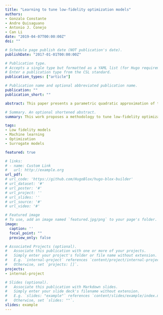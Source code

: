 ```yaml
---
title: "Learning to tune low-fidelity optimization models"
authors:
- Gonzalo Constante
- Andre Quisaguano
- Antonio J. Conejo
- Can Li
date: "2019-04-07T00:00:00Z"
doi: ""

# Schedule page publish date (NOT publication's date).
publishDate: "2017-01-01T00:00:00Z"

# Publication type.
# Accepts a single type but formatted as a YAML list (for Hugo requirements).
# Enter a publication type from the CSL standard.
publication_types: ["article"]

# Publication name and optional abbreviated publication name.
publication: ""
publication_short: ""

abstract: This paper presents a parametric quadratic approximation of the AC optimal power flow (AC-OPF) problem for time-sensitive and market-based applications. The parametric approximation preserves the physics-based but simple representation provided by the DC-OPF model and leverages market and physics information encoded in the data-driven demand-dependent parameters. To enable the deployment of the proposed model for real-time applications, we propose a supervised learning approach to predict near-optimal parameters, given a certain metric concerning the dispatch quantities and locational marginal prices (LMPs).  The training dataset is generated based on the solution of the accurate AC-OPF problem and a bilevel optimization problem, which calibrates parameters satisfying cost recovery and revenue adequacy. We show the proposed approach's performance in various test systems in terms of cost and dispatch approximation errors, LMPs, market properties satisfaction, dispatch feasibility, and generalizability with respect to N-1 network topologies.

# Summary. An optional shortened abstract.
summary: This work proposes a methodology to tune low-fidelity optimization models using machine learning techniques for electricity market applications.

tags:
- Low fidelity models
- Machine learning
- Optimization
- Surrogate models

featured: true

# links:
# - name: Custom Link
#   url: http://example.org
url_pdf:
# url_code: 'https://github.com/HugoBlox/hugo-blox-builder'
# url_dataset: '#'
# url_poster: '#'
# url_project: ''
# url_slides: ''
# url_source: '#'
# url_video: '#'

# Featured image
# To use, add an image named `featured.jpg/png` to your page's folder. 
image:
  caption: ''
  focal_point: ""
  preview_only: false

# Associated Projects (optional).
#   Associate this publication with one or more of your projects.
#   Simply enter your project's folder or file name without extension.
#   E.g. `internal-project` references `content/project/internal-project/index.md`.
#   Otherwise, set `projects: []`.
projects:
- internal-project

# Slides (optional).
#   Associate this publication with Markdown slides.
#   Simply enter your slide deck's filename without extension.
#   E.g. `slides: "example"` references `content/slides/example/index.md`.
#   Otherwise, set `slides: ""`.
slides: example
---
```


<!-- This work is driven by the results in my [previous paper](/publication/conference-paper/) on LLMs.

{{% callout note %}}
Create your slides in Markdown - click the *Slides* button to check out the example.
{{% /callout %}}

Add the publication's **full text** or **supplementary notes** here. You can use rich formatting such as including [code, math, and images](https://docs.hugoblox.com/content/writing-markdown-latex/). -->